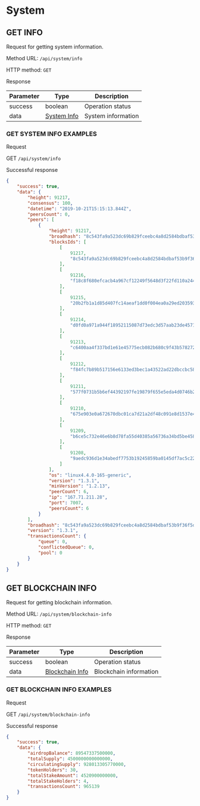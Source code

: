 # System

## GET INFO

Request for getting system information.

Method URL: `/api/system/info`

HTTP method: `GET`

Response

| Parameter | Type                                    | Description                      |
|-----------|-----------------------------------------|----------------------------------|
| success   | boolean                                 | Operation status                 |
| data      | [System Info](../model.md#system-info) | System information               |

### GET SYSTEM INFO EXAMPLES

Request

GET `/api/system/info`

Successful response

```json
{
    "success": true,
    "data": {
        "height": 91217,
        "consensus": 100,
        "datetime": "2019-10-21T15:15:13.844Z",
        "peersCount": 0,
        "peers": [
            {
                "height": 91217,
                "broadhash": "8c543fa9a523dc69b829fceebc4a8d2584bdbaf53b9f36f5d73ccae609d390d6",
                "blocksIds": [
                    [
                        91217,
                        "8c543fa9a523dc69b829fceebc4a8d2584bdbaf53b9f36f5d73ccae609d390d6"
                    ],
                    [
                        91216,
                        "f18c8f680efcacb4a967cf12249f5648d3f22fd110a24452b0c149d792743513"
                    ],
                    [
                        91215,
                        "20b2fb1a1d85d407fc14aeaf1dd0f004ea0a29ed203593f3d773c5775aedd3d7"
                    ],
                    [
                        91214,
                        "d0fd0a971a944f18952115087d73edc3d57aab23de45713dd9a4171c13b88d9d"
                    ],
                    [
                        91213,
                        "c6400aa4f337bd1e61e45775ecb082b680c9f43b578272be275858b6c1fea0b7"
                    ],
                    [
                        91212,
                        "f84fc7b89b517156e6133ed3bec1a43522ad22dbccbc589c500174b3518bdc50"
                    ],
                    [
                        91211,
                        "577f0731b5b6ef44392197fe19879f655e5eda4d0746b22e5d8f948379f3722b"
                    ],
                    [
                        91210,
                        "675e903e0a672670dbc01ca7d21a2df48c091e8d1537e48b306230e86fa96032"
                    ],
                    [
                        91209,
                        "b6ce5c732e46e6b8d78fa55d40385a56736a34bd5be458d8a034ee6d2a191b24"
                    ],
                    [
                        91208,
                        "9aedc936d1e34abedf7753b19245859ba0145df7ac5c222142aba6284b81ed23"
                    ]
                ],
                "os": "linux4.4.0-165-generic",
                "version": "1.3.1",
                "minVersion": "1.2.13",
                "peerCount": 6,
                "ip": "167.71.211.28",
                "port": 7007,
                "peersCount": 6
            }
        ],
        "broadhash": "8c543fa9a523dc69b829fceebc4a8d2584bdbaf53b9f36f5d73ccae609d390d6",
        "version": "1.3.1",
        "transactionsCount": {
            "queue": 0,
            "conflictedQueue": 0,
            "pool": 0
        }
    }
}
```

## GET BLOCKCHAIN INFO

Request for getting blockchain information.

Method URL: `/api/system/blockchain-info`

HTTP method: `GET`

Response

| Parameter | Type                                            | Description                      |
|-----------|-------------------------------------------------|----------------------------------|
| success   | boolean                                         | Operation status                 |
| data      | [Blockchain Info](../model.md#blockchain-info) | Blockchain information           |

### GET BLOCKCHAIN INFO EXAMPLES

Request

GET `/api/system/blockchain-info`

Successful response

```json
{
    "success": true,
    "data": {
        "airdropBalance": 89547337500000,
        "totalSupply": 4500000000000000,
        "circulatingSupply": 928013305770000,
        "tokenHolders": 30,
        "totalStakeAmount": 4520900000000,
        "totalStakeHolders": 4,
        "transactionsCount": 965139
    }
}
```
